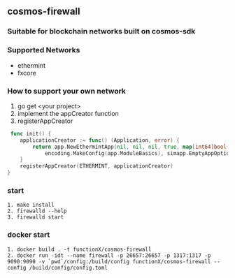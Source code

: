 ## cosmos-firewall

### Suitable for blockchain networks built on cosmos-sdk

### Supported Networks
- ethermint
- fxcore

### How to support your own network
1. go get \<your project\>
2. implement the appCreator function
3. registerAppCreator

```go
 func init() {
	applicationCreator := func() (Application, error) {
		return app.NewEthermintApp(nil, nil, nil, true, map[int64]bool{}, os.TempDir(), 5,
			encoding.MakeConfig(app.ModuleBasics), simapp.EmptyAppOptions{}), nil
	}
	registerAppCreator(ETHERMINT, applicationCreator)
}
```

### start
```shell
1. make install
2. firewalld --help
3. firewalld start
```

### docker start
```shell
1. docker build . -t functionX/cosmos-firewall
2. docker run -idt --name firewall -p 26657:26657 -p 1317:1317 -p 9090:9090 -v `pwd`/config:/build/config functionX/cosmos-firewall --config /build/config/config.toml
```
